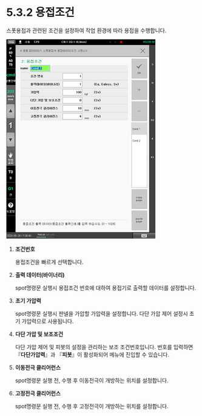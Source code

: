 # 5.3.2 용접조건

스폿용접과 관련된 조건을 설정하여 작업 환경에 따라 용접을 수행합니다.

![](<../../../.gitbook/assets/image (75).png>)

1.  **조건번호**

    용접조건을 빠르게 선택합니다.
2.  **출력 데이터(바이너리)**

    spot명령문 실행시 용접조건 번호에 대하여 용접기로 출력할 데이터를 설정합니다.
3.  **초기 가압력**

    spot명령문 실행시 판넬을 가압할 가압력을 설정합니다. 다단 가압 제어 설정시 초기 가압력으로 사용됩니다.
4.  **다단 가압 및 보조조건**

    다단 가압 제어 및 피봇의 설정을 관리하는 보조 조건번호입니다. 번호를 입력하면   『**다단가압력**』과  『**피봇**』이 활성화되어 메뉴에 진입할 수 있습니다.
5.  **이동전극 클리어런스**

    spot명령문 실행 전, 수행 후 이동전극이 개방하는 위치를 설정합니다.
6.  **고정전극 클리어런스**

    spot명령문 실행 전, 수행 후 고정전극이 개방하는 위치를 설정합니다.
